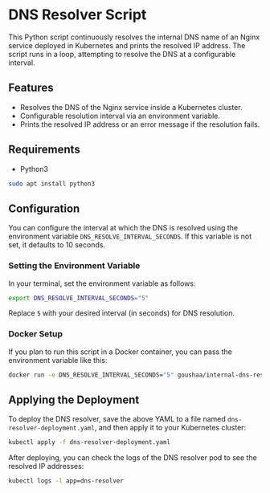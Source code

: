# DNS Resolver Script

This Python script continuously resolves the internal DNS name of an Nginx service deployed in Kubernetes and prints the resolved IP address. The script runs in a loop, attempting to resolve the DNS at a configurable interval.

## Features

- Resolves the DNS of the Nginx service inside a Kubernetes cluster.
- Configurable resolution interval via an environment variable.
- Prints the resolved IP address or an error message if the resolution fails.

## Requirements

- Python3
```bash
sudo apt install python3
```

## Configuration

You can configure the interval at which the DNS is resolved using the environment variable `DNS_RESOLVE_INTERVAL_SECONDS`. If this variable is not set, it defaults to 10 seconds.

### Setting the Environment Variable

In your terminal, set the environment variable as follows:

```bash
export DNS_RESOLVE_INTERVAL_SECONDS="5"
```
Replace `5` with your desired interval (in seconds) for DNS resolution.

### Docker Setup

If you plan to run this script in a Docker container, you can pass the environment variable like this:

```bash
docker run -e DNS_RESOLVE_INTERVAL_SECONDS="5" goushaa/internal-dns-resolver
```

## Applying the Deployment

To deploy the DNS resolver, save the above YAML to a file named `dns-resolver-deployment.yaml`, and then apply it to your Kubernetes cluster:

```bash
kubectl apply -f dns-resolver-deployment.yaml
```

After deploying, you can check the logs of the DNS resolver pod to see the resolved IP addresses:

```bash
kubectl logs -l app=dns-resolver
``` 